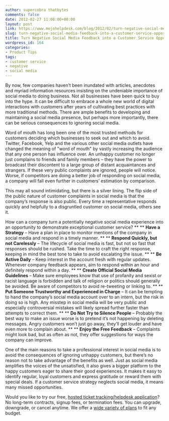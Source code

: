 ```yaml
---
author: supercobra thatbytes
comments: false
date: 2012-02-27 11:08:00+00:00
layout: post
link: https://www.mojohelpdesk.com/blog/2012/02/turn-negative-social-media-feedback-into-a-customer-service-opportunity/
slug: turn-negative-social-media-feedback-into-a-customer-service-opportunity
title: Turn Negative Social Media Feedback into a Customer Service Opportunity
wordpress_id: 164
categories:
- Product Tips
tags:
- customer service
- negative
- social media
---
```


By now, few companies haven’t been inundated with articles, anecdotes and myriad information resources insisting on the undeniable importance of social media to doing business. Not all businesses have been quick to buy into the hype. It can be difficult to embrace a whole new world of digital interactions with customers after years of cultivating best practices with more traditional methods. There are ample benefits to developing and maintaining a social media presence, but perhaps more importantly, there can be serious consequences to ignoring social media.


Word of mouth has long been one of the most trusted methods for customers deciding which businesses to seek out and which to avoid. Twitter, Facebook, Yelp and the various other social media outlets have changed the meaning of "word of mouth" by vastly increasing the audience that any one person has influence over. An unhappy customer no longer just complains to friends and family members – they have the power to broadcast their discontent to a large group of distant acquaintances and strangers. If these very public complaints are ignored, people will notice. Worse, if competitors are doing a better job of responding on social media, a company will fall even further in customers’ estimation by comparison.

This may all sound intimidating, but there is a silver lining. The flip side of the public nature of customer complaints in social media is that the company’s response is also public. Every time a representative responds quickly and helpfully to a disgruntled customer on social media, others see it.

How can a company turn a potentially negative social media experience into an opportunity to demonstrate exceptional customer service?
**
**
**Have a Strategy** – Have a plan in place to monitor mentions of the company in social media and respond in a timely manner.
**
**
**Respond Quickly, but not Carelessly** – The lifecycle of social media is fast, but not so fast that responses should be rushed. Take the time to craft the right response, keeping in mind the best tone to take to avoid escalating the issue.
**
**
**Be Active Daily** – Keep interest in the account fresh with regular updates. Whenever company feedback appears, aim to respond within an hour and definitely respond within a day.
**
**
**Create Official Social Media Guidelines** – Make sure employees know that use of profanity and sexist or racist language is forbidden and talk of religion or politics should generally be avoided. Be aware of competitors to avoid re-tweeting or linking to.
**
**
**Put Someone Trustworthy and Experienced in Charge** – It can be tempting to hand the company’s social media account over to an intern, but the risk in doing so is high. Any misstep in social media will be very public and especially controversial mistakes will likely spread further faster than attempts to correct them.
**
**
**Do Not Try to Silence People** – Probably the best way to make an issue worse is to pretend it’s not happening by deleting messages. Angry customers won’t just go away, they’ll get louder and have even more to complain about.
**
**
**Enjoy the Free Feedback** – Complaints might look bad, but as often as not, they offer suggestions for ways the company can improve.

One of the main reasons to take a professional interest in social media is to avoid the consequences of ignoring unhappy customers, but there’s no reason not to take advantage of the benefits as well. Just as social media amplifies the voices of the unsatisfied, it also gives a bigger platform to the happy customers eager to share their good experiences. It makes it easy to identify regular, loyal customers and express gratitude or reward them with special deals. If a customer service strategy neglects social media, it means many missed opportunities.





Would you like to try our free, [ hosted ticket tracking/helpdesk application](http://www.mojohelpdesk.com/)? No long-term contracts, signup fees, or termination fees. You can upgrade, downgrade, or cancel anytime. We offer a [wide variety of plans](http://signup.mojohelpdesk.com/signup) to fit any budget.



